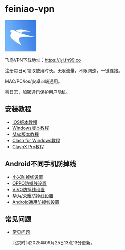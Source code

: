 # feiniao-vpn
![cover page](https://github.com/feiniao25789/feiniao-vpn/blob/main/feiniao--logo.jpg)

飞鸟VPN下载地址：https://jyi.fn99.co

注册每日可领取使用时长。无限流量，不限网速，一键连接。

MAC/PC/ios/安卓四端通用。

零日志，加密通讯保护用户隐私。

## 安装教程
- [IOS版本教程](https://wd889.xlcc.live/common/ios.html)
- [Windows版本教程](https://wd889.xlcc.live/common/windows.html)
- [Mac版本教程](https://wd889.xlcc.live/common/mac.html)
- [Clash for Windows教程](https://wd889.xlcc.live/common/windows-spare.html)
- [ClashX Pro教程](https://wd889.xlcc.live/common/mac-spare.html)

## Android不同手机防掉线
- [小米防掉线设置](https://wd889.xlcc.live/common/ios.html)
- [OPPO防掉线设置](https://wd889.xlcc.live/common/oppo-ds.html)
- [VIVO防掉线设置](https://wd889.xlcc.live/common/vivo-ds.html)
- [华为/荣耀防掉线设置](https://wd889.xlcc.live/common/huawei-ds.html)
- [Android通用防掉线设置](https://wd889.xlcc.live/common/common-ds.html)

## 常见问题
- [常见问题](https://wd889.xlcc.live/common/faqs.html)

  北京时间2025年09月25日13点13分更新。


